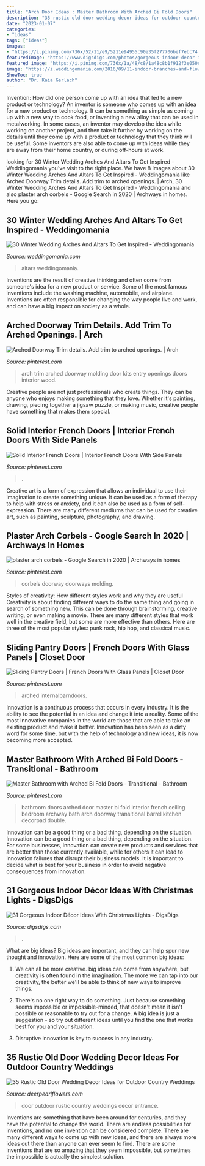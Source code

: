```yaml
---
title: "Arch Door Ideas : Master Bathroom With Arched Bi Fold Doors"
description: "35 rustic old door wedding decor ideas for outdoor country weddings"
date: "2023-01-07"
categories:
- "ideas"
tags: ["ideas"]
images:
- "https://i.pinimg.com/736x/52/11/e9/5211e94955c90e35f277706bef7ebc74.jpg"
featuredImage: "https://www.digsdigs.com/photos/gorgeous-indoor-decor-ideas-with-christmas-lights-5-554x738.jpg"
featured_image: "https://i.pinimg.com/736x/1a/48/c8/1a48c8b1f912f3e050e224e0a4e44514--arched-interior-doors-arched-doorway-ideas.jpg"
image: "https://i.weddingomania.com/2016/09/11-indoor-branches-and-flowers-arch-with-lots-of-candle-lanterns.jpg"
ShowToc: true
author: "Dr. Kaia Gerlach"
---
```



Invention: How did one person come up with an idea that led to a new product or technology?
An inventor is someone who comes up with an idea for a new product or technology. It can be something as simple as coming up with a new way to cook food, or inventing a new alloy that can be used in metalworking. In some cases, an inventor may develop the idea while working on another project, and then take it further by working on the details until they come up with a product or technology that they think will be useful. Some inventors are also able to come up with ideas while they are away from their home country, or during off-hours at work.

	

		
looking for 30 Winter Wedding Arches And Altars To Get Inspired - Weddingomania you've visit to the right place. We have 8 Images about 30 Winter Wedding Arches And Altars To Get Inspired - Weddingomania like Arched Doorway Trim details. Add trim to arched openings. | Arch, 30 Winter Wedding Arches And Altars To Get Inspired - Weddingomania and also plaster arch corbels - Google Search in 2020 | Archways in homes. Here you go:
		
    
## 30 Winter Wedding Arches And Altars To Get Inspired - Weddingomania

<img loading=lazy src="https://i.weddingomania.com/2016/09/11-indoor-branches-and-flowers-arch-with-lots-of-candle-lanterns.jpg" onerror="this.onerror=null;this.src='https://tse2.mm.bing.net/th?id=OIP.VX5_EWpWo6_4Q0tqgO-BGwHaLB&amp;pid=15.1';" alt="30 Winter Wedding Arches And Altars To Get Inspired - Weddingomania">

_Source: weddingomania.com_

>altars weddingomania. 

	

Inventions are the result of creative thinking and often come from someone's idea for a new product or service. Some of the most famous inventions include the washing machine, automobile, and airplane. Inventions are often responsible for changing the way people live and work, and can have a big impact on society as a whole.

    
## Arched Doorway Trim Details. Add Trim To Arched Openings. | Arch

<img loading=lazy src="https://i.pinimg.com/736x/31/b8/5b/31b85bb5de30545b98146a097cb6fd24.jpg" onerror="this.onerror=null;this.src='https://tse2.mm.bing.net/th?id=OIP.Pp92P1VXzGcPvDxY5bVDLgHaJ3&amp;pid=15.1';" alt="Arched Doorway Trim details. Add trim to arched openings. | Arch">

_Source: pinterest.com_

>arch trim arched doorway molding door kits entry openings doors interior wood. 

	

Creative people are not just professionals who create things. They can be anyone who enjoys making something that they love. Whether it's painting, drawing, piecing together a jigsaw puzzle, or making music, creative people have something that makes them special.

    
## Solid Interior French Doors | Interior French Doors With Side Panels

<img loading=lazy src="https://i.pinimg.com/736x/8d/f7/3e/8df73ed23ad729dc0bb868cab4328090.jpg" onerror="this.onerror=null;this.src='https://tse2.mm.bing.net/th?id=OIP.4xPaVVJqHJzJQxyUU8XrwQHaLH&amp;pid=15.1';" alt="Solid Interior French Doors | Interior French Doors With Side Panels">

_Source: pinterest.com_

>. 

	

Creative art is a form of expression that allows an individual to use their imagination to create something unique. It can be used as a form of therapy to help with stress or anxiety, and it can also be used as a form of self-expression. There are many different mediums that can be used for creative art, such as painting, sculpture, photography, and drawing.

    
## Plaster Arch Corbels - Google Search In 2020 | Archways In Homes

<img loading=lazy src="https://i.pinimg.com/736x/52/11/e9/5211e94955c90e35f277706bef7ebc74.jpg" onerror="this.onerror=null;this.src='https://tse1.mm.bing.net/th?id=OIP.mwyHC0XdiBOV705R99e-gQHaFj&amp;pid=15.1';" alt="plaster arch corbels - Google Search in 2020 | Archways in homes">

_Source: pinterest.com_

>corbels doorway doorways molding. 

	

Styles of creativity: How different styles work and why they are useful
Creativity is about finding different ways to do the same thing and going in search of something new. This can be done through brainstorming, creative writing, or even making a movie. There are many different styles that work well in the creative field, but some are more effective than others. Here are three of the most popular styles: punk rock, hip hop, and classical music.

    
## Sliding Pantry Doors | French Doors With Glass Panels | Closet Door

<img loading=lazy src="https://i.pinimg.com/736x/82/0b/3c/820b3ca81414cc775d6301388df43658.jpg" onerror="this.onerror=null;this.src='https://tse2.mm.bing.net/th?id=OIP.8RN1FkX0T_21ABuMhhcRpgHaJ3&amp;pid=15.1';" alt="Sliding Pantry Doors | French Doors With Glass Panels | Closet Door">

_Source: pinterest.com_

>arched internalbarndoors. 

	

Innovation is a continuous process that occurs in every industry. It is the ability to see the potential in an idea and change it into a reality. Some of the most innovative companies in the world are those that are able to take an existing product and make it better. Innovation has been seen as a dirty word for some time, but with the help of technology and new ideas, it is now becoming more accepted.

    
## Master Bathroom With Arched Bi Fold Doors - Transitional - Bathroom

<img loading=lazy src="https://i.pinimg.com/736x/1a/48/c8/1a48c8b1f912f3e050e224e0a4e44514--arched-interior-doors-arched-doorway-ideas.jpg" onerror="this.onerror=null;this.src='https://tse2.mm.bing.net/th?id=OIP.T1Ci66alGsdquw0q_Qa7ugHaK2&amp;pid=15.1';" alt="Master Bathroom with Arched Bi Fold Doors - Transitional - Bathroom">

_Source: pinterest.com_

>bathroom doors arched door master bi fold interior french ceiling bedroom archway bath arch doorway transitional barrel kitchen decorpad double. 

	

Innovation can be a good thing or a bad thing, depending on the situation.
Innovation can be a good thing or a bad thing, depending on the situation. For some businesses, innovation can create new products and services that are better than those currently available, while for others it can lead to innovation failures that disrupt their business models. It is important to decide what is best for your business in order to avoid negative consequences from innovation.

    
## 31 Gorgeous Indoor Décor Ideas With Christmas Lights - DigsDigs

<img loading=lazy src="https://www.digsdigs.com/photos/gorgeous-indoor-decor-ideas-with-christmas-lights-5-554x738.jpg" onerror="this.onerror=null;this.src='https://tse3.mm.bing.net/th?id=OIP.dOZknTYCCtNF520DhU1YrAHaJ3&amp;pid=15.1';" alt="31 Gorgeous Indoor Décor Ideas With Christmas Lights - DigsDigs">

_Source: digsdigs.com_

>. 

	

What are big ideas?
Big ideas are important, and they can help spur new thought and innovation. Here are some of the most common big ideas:
1. We can all be more creative. big ideas can come from anywhere, but creativity is often found in the imagination. The more we can tap into our creativity, the better we'll be able to think of new ways to improve things.

2. There's no one right way to do something. Just because something seems impossible or impossible-minded, that doesn't mean it isn't possible or reasonable to try out for a change. A big idea is just a suggestion - so try out different ideas until you find the one that works best for you and your situation.

3. Disruptive innovation is key to success in any industry.

    
## 35 Rustic Old Door Wedding Decor Ideas For Outdoor Country Weddings

<img loading=lazy src="http://www.deerpearlflowers.com/wp-content/uploads/2015/05/light-blue-vintage-door-ceremony-entrance.jpg" onerror="this.onerror=null;this.src='https://tse3.mm.bing.net/th?id=OIP.6JTjNiIcmNkOTCk_GUag-QAAAA&amp;pid=15.1';" alt="35 Rustic Old Door Wedding Decor Ideas for Outdoor Country Weddings">

_Source: deerpearlflowers.com_

>door outdoor rustic country weddings decor entrance. 

	

Inventions are something that have been around for centuries, and they have the potential to change the world. There are endless possibilities for inventions, and no one invention can be considered complete. There are many different ways to come up with new ideas, and there are always more ideas out there than anyone can ever seem to find. There are some inventions that are so amazing that they seem impossible, but sometimes the impossible is actually the simplest solution.


